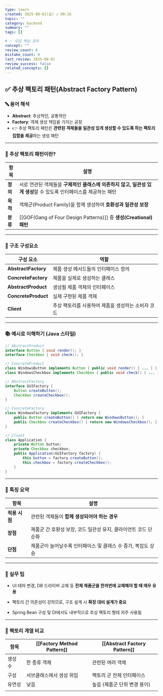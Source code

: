```yaml
---
type: learn
created: 2025-08-01(금) / 00:16
topic: ""
category: backend
summary: ""
tags: []

# ✅ 오답 복습 관리
concept: ""
review_count: 0
mistake_count: 0
last_review: 2025-08-01
review_success: false
related_concepts: []
---
```


## ✅ 추상 팩토리 패턴(Abstract Factory Pattern)

### 🔤 용어 해석

- **Abstract**: 추상적인, 공통적인
- **Factory**: 객체 생성 책임을 가지는 공장
- 👉 추상 팩토리 패턴은 **관련된 객체들을 일관성 있게 생성할 수 있도록 하는 팩토리 집합을 제공**하는 생성 패턴

---

### 🧩 추상 팩토리 패턴이란?

| 항목 | 설명 |
|------|------|
| **정의** | 서로 연관된 객체들을 **구체적인 클래스에 의존하지 않고, 일관성 있게 생성**할 수 있도록 인터페이스를 제공하는 패턴 |
| **목적** | 객체군(Product Family)을 함께 생성하여 **호환성과 일관성 보장** |
| **분류** | [[GOF(Gang of Four Design Patterns)]] 중 **생성(Creational) 패턴**

---

### 🧱 구조 구성요소

| 구성 요소 | 역할 |
|-----------|------|
| **AbstractFactory** | 제품 생성 메서드들의 인터페이스 정의 |
| **ConcreteFactory** | 제품을 실제로 생성하는 클래스 |
| **AbstractProduct** | 생성될 제품 객체의 인터페이스 |
| **ConcreteProduct** | 실제 구현된 제품 객체 |
| **Client** | 추상 팩토리를 사용하여 제품을 생성하는 소비자 코드

---

### 📚 예시로 이해하기 (Java 스타일)

```java
// AbstractProduct
interface Button { void render(); }
interface Checkbox { void check(); }

// ConcreteProduct
class WindowsButton implements Button { public void render() { ... } }
class WindowsCheckbox implements Checkbox { public void check() { ... } }

// AbstractFactory
interface GUIFactory {
    Button createButton();
    Checkbox createCheckbox();
}

// ConcreteFactory
class WindowsFactory implements GUIFactory {
    public Button createButton() { return new WindowsButton(); }
    public Checkbox createCheckbox() { return new WindowsCheckbox(); }
}

// Client
class Application {
    private Button button;
    private Checkbox checkbox;
    public Application(GUIFactory factory) {
        this.button = factory.createButton();
        this.checkbox = factory.createCheckbox();
    }
}
````

---

### 🧠 특징 요약

|항목|설명|
|---|---|
|**적용 시점**|관련된 객체들이 **함께 생성되어야 하는 경우**|
|**장점**|제품군 간 호환성 보장, 코드 일관성 유지, 클라이언트 코드 단순화|
|**단점**|제품군이 늘어날수록 인터페이스 및 클래스 수 증가, 복잡도 상승|

---

### 🎯 실무 팁

- UI 테마 변경, DB 드라이버 교체 등 **전체 제품군을 한꺼번에 교체해야 할 때 매우 유용**
    
- 팩토리 간 의존성이 강하므로, 구조 설계 시 **확장 대비 설계가 중요**
    
- Spring Bean 구성 및 DI에서도 내부적으로 추상 팩토리 형태 자주 사용됨
    

---

### 🧩 팩토리 계열 비교

| 항목   | [[Factory Method Pattern]] | [[Abstract Factory Pattern]] |
| ---- | -------------------------- | ---------------------------- |
| 생성 수 | 한 종류 객체                    | 관련된 여러 객체                    |
| 구성   | 서브클래스에서 생성 위임              | 팩토리 군 전체 인터페이스               |
| 유연성  | 낮음                         | 높음 (제품군 단위 변경 용이)            |
|      |                            |                              |